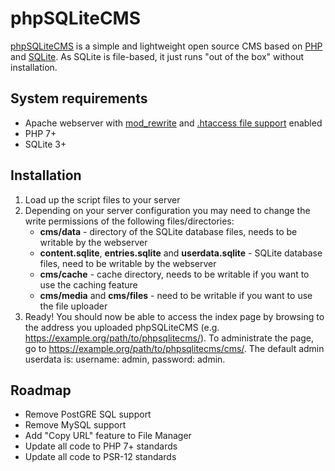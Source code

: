 phpSQLiteCMS
============

<a href="https://getbutterfly.com/phpsqlitecms/">phpSQLiteCMS</a> is a simple and lightweight open source CMS based on <a href="https://www.php.net/">PHP</a> and <a href="https://sqlite.org/">SQLite</a>. As SQLite is file-based, it just runs "out of the box" without installation.

System requirements
-------------------

* Apache webserver with <a href="https://httpd.apache.org/docs/2.4/mod/mod_rewrite.html">mod_rewrite</a> and <a href="https://httpd.apache.org/docs/2.4/howto/htaccess.html">.htaccess file support</a> enabled
* PHP 7+
* SQLite 3+

Installation
------------

1. Load up the script files to your server
2. Depending on your server configuration you may need to change the write permissions of the following files/directories:
     * **cms/data** - directory of the SQLite database files, needs to be writable by the webserver
     * **content.sqlite**, **entries.sqlite** and **userdata.sqlite** - SQLite database files, need to be writable by the webserver
     * **cms/cache** - cache directory, needs to be writable if you want to use the caching feature
     * **cms/media** and **cms/files** - need to be writable if you want to use the file uploader
3. Ready! You should now be able to access the index page by browsing to the address you uploaded phpSQLiteCMS (e.g. https://example.org/path/to/phpsqlitecms/). To administrate the page, go to https://example.org/path/to/phpsqlitecms/cms/. The default admin userdata is: username: admin, password: admin.

Roadmap
-------

* Remove PostGRE SQL support
* Remove MySQL support
* Add "Copy URL" feature to File Manager
* Update all code to PHP 7+ standards
* Update all code to PSR-12 standards
